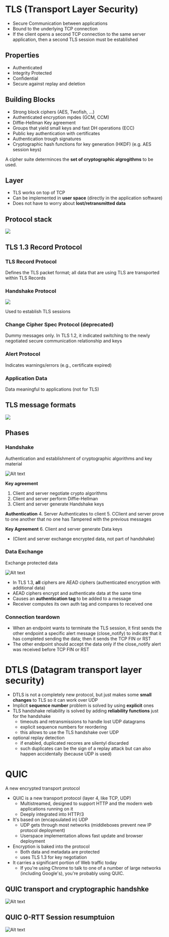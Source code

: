 # TLS (Transport Layer Security)

- Secure Communication between applications
- Bound to the underlying TCP connection
- If the client opens a second TCP connection to the same server application, then a second TLS session must be established

## Properties

- Authenticated
- Integrity Protected
- Confidential
- Secure against replay and deletion

## Building Blocks

- Strong block ciphers (AES, Twofish, ...)
- Authenticated encryption mpdes (GCM, CCM)
- Diffie-Hellman Key agreement
- Groups that yield small keys and fast DH operations (ECC)
- Public key authentication with certificates
- Authentication trough signatures
- Cryptographic hash functions for key generation (HKDF) (e.g. AES session keys)

A cipher suite determinces the **set of cryptographic algrogithms** to be used.

## Layer

- TLS works on top of TCP
- Can be implemented in **user space** (directly in the application software)
- Does not have to worry about **lost/retransmitted data**

## Protocol stack

![](images/TLS/Screenshot%202023-10-13%20102144.png)

## TLS 1.3 Record Protocol

### TLS Record Protocol

Defines the TLS packet format; all data that are using TLS are transported within TLS Records

### Handshake Protocol

![](images/TLS/Screenshot%202023-10-13%20102513.png)

Used to establish TLS sessions

### Change Cipher Spec Protocol (deprecated)

Dummy messages only. In TLS 1.2, it indicated switching to the newly negotiated secure communication relationship and keys

### Alert Protocol

Indicates warnings/errors (e.g., certificate expired)

### Application Data

Data meaningful to applications (not for TLS)

## TLS message formats

![](images/TLS/Screenshot%202023-10-13%20102640.png)

## Phases

### Handshake

Authentication and establishment of cryptographic algorithms and key material

![Alt text](media/image-1.png)

**Key agreement**

1. Client and server negotiate crypto algorithms
2. Client and server perform Diffie-Hellman
3. Client and server generate Handshake keys

**Authentication**
4. Server Authenticates to client
5. CClient and server prove to one another that no one has Tampered with the previous messages

**Key Agreement**
6. Client and server generate Data keys
- (Client and server exchange encrypted data, not part of handshake)

### Data Exchange

Exchange protected data

![Alt text](media/image-2.png)

- In TLS 1.3, **all** ciphers are AEAD ciphers (authenticated encryption with additional data)
- AEAD ciphers encrypt and authenticate data at the same time
- Causes an **authentication tag** to be added to a message
- Receiver computes its own auth tag and compares to received one

### Connection teardown

- When an endpoint wants to terminate the TLS session, it first sends the other endpoint a specific alert message (close_notify) to indicate that it has completed sending the data; then it sends the TCP FIN or RST
- The other endpoint should accept the data only if the close_notify alert was received before TCP FIN or RST


# DTLS (Datagram transport layer security)

- DTLS is not a completely new protocol, but just makes some **small changes** to TLS so it can work over UDP
- Implicit **sequence number** problem is solved by using **explicit** ones
- TLS handshake reliability is solved by adding **reliability functions** just for the handshake
	- timeouts and retransmissions to handle lost UDP datagrams
	- explicit sequence numbers for reordering
	- this allows to use the TLS handshake over UDP
- optional replay detection
	- if enabled, duplicated recores are silentyl discarded
	- such duplicates can be the sign of a replay attack but can also happen accidentally (because UDP is used)


# QUIC

A new encrypted transport protocol

- QUIC is a new transport protocol (layer 4, like TCP, UDP)
	- Multistreamed, designed to support HTTP and the modern web applications running on it
	- Deeply integrated into HTTP/3
- It's based on (encapsulated in) UDP
	- UDP gets through most networks (middleboxes prevent new IP protocol deployment)
	- Userspace implementation allows fast update and browser deployment
- Encryption is baked into the protocol
	- Both data and metadata are protected
	- uses TLS 1.3 for key negotiation
- It carries a significant portion of Web traffic today
	- If you're using Chrome to talk to one of a number of large networks (including Google's), you're probably using QUIC.

## QUIC transport and cryptographic handshke

![Alt text](media/image-3.png)

## QUIC 0-RTT Session resumptuion

![`Alt text`](media/image-4.png)
